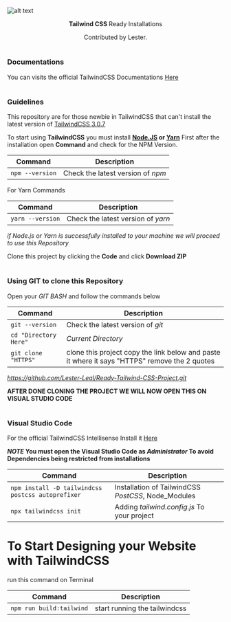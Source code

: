 ![alt text](https://github.com/tailwindlabs/tailwindcss/raw/master/.github/logo-dark.svg)

<p align="center"><b>Tailwind CSS</b> Ready Installations</p>
<p align="center">Contributed by Lester.</p>


# <h3>Documentations</h3>

You can visits the official TailwindCSS Documentations <a href="https://tailwindcss.com/docs/installation">Here<a/>

# <h3>Guidelines</h3>
 
This repository are for those newbie in TailwindCSS that can't install the latest version of <a href="https://tailwindcss.com">TailwindCSS 3.0.7</a>

  To start using <b>TailwindCSS</b> you must install <b><a href="https://nodejs.org/en/">Node.JS<a> or <a href="https://classic.yarnpkg.com/lang/en/docs/install/#windows-stable">Yarn<a/></b> First after the installation open <b>Command</b> and check for the NPM Version.
 
| Command | Description |
| --- | --- |
| `npm --version` | Check the latest version of *npm* |

  For Yarn Commands
  
| Command | Description |
| --- | --- |
| `yarn --version` | Check the latest version of *yarn* |
  
*if Node.js or Yarn is successfully installed to your machine we will proceed to use this Repository*

  Clone this project by clicking the <b>Code</b> and click <b>Download ZIP</b>

# <h3>Using GIT to clone this Repository</h3>
  
  Open your *GIT BASH* and follow the commands below
  
| Command | Description |
| --- | --- |
| `git --version` | Check the latest version of *git* |
| `cd "Directory Here"` | *Current Directory* |
| `git clone "HTTPS"` | clone this project copy the link below and paste it where it says "HTTPS" remove the 2 quotes|
*https://github.com/Lester-Leal/Ready-Tailwind-CSS-Project.git*

 
 <b>AFTER DONE CLONING THE PROJECT WE WILL NOW OPEN THIS ON VISUAL STUDIO CODE</b>
 
 # <h3>Visual Studio Code</h3>

 For the official TailwindCSS Intellisense Install it <a href="https://marketplace.visualstudio.com/items?itemName=bradlc.vscode-tailwindcss">Here</a>
 
 <b>*NOTE* You must open the Visual Studio Code as *Administrator* To avoid Dependencies being restricted from installations</b>
  
  | Command | Description |
| --- | --- |
| `npm install -D tailwindcss postcss autoprefixer` | Installation of TailwindCSS *PostCSS*, Node_Modules |
| `npx tailwindcss init` | Adding *tailwind.config.js* To your project |

<h1>To Start Designing your Website with TailwindCSS</h1>
  run this command on Terminal
  
  
| Command | Description |
| --- | --- |
| `npm run build:tailwind` | start running the tailwindcss |
